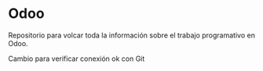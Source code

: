 # Odoo
Repositorio para volcar toda la información sobre el trabajo programativo en Odoo.

Cambio para verificar conexión ok con Git

